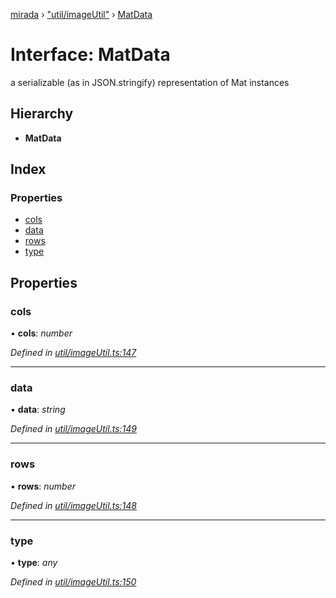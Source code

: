 [mirada](../README.md) › ["util/imageUtil"](../modules/_util_imageutil_.md) › [MatData](_util_imageutil_.matdata.md)

# Interface: MatData


a serializable (as in JSON.stringify) representation of Mat instances

## Hierarchy

* **MatData**

## Index

### Properties

* [cols](_util_imageutil_.matdata.md#cols)
* [data](_util_imageutil_.matdata.md#data)
* [rows](_util_imageutil_.matdata.md#rows)
* [type](_util_imageutil_.matdata.md#type)

## Properties

###  cols

• **cols**: *number*

*Defined in [util/imageUtil.ts:147](https://github.com/cancerberoSgx/mirada/blob/c8721d6/mirada/src/util/imageUtil.ts#L147)*

___

###  data

• **data**: *string*

*Defined in [util/imageUtil.ts:149](https://github.com/cancerberoSgx/mirada/blob/c8721d6/mirada/src/util/imageUtil.ts#L149)*

___

###  rows

• **rows**: *number*

*Defined in [util/imageUtil.ts:148](https://github.com/cancerberoSgx/mirada/blob/c8721d6/mirada/src/util/imageUtil.ts#L148)*

___

###  type

• **type**: *any*

*Defined in [util/imageUtil.ts:150](https://github.com/cancerberoSgx/mirada/blob/c8721d6/mirada/src/util/imageUtil.ts#L150)*